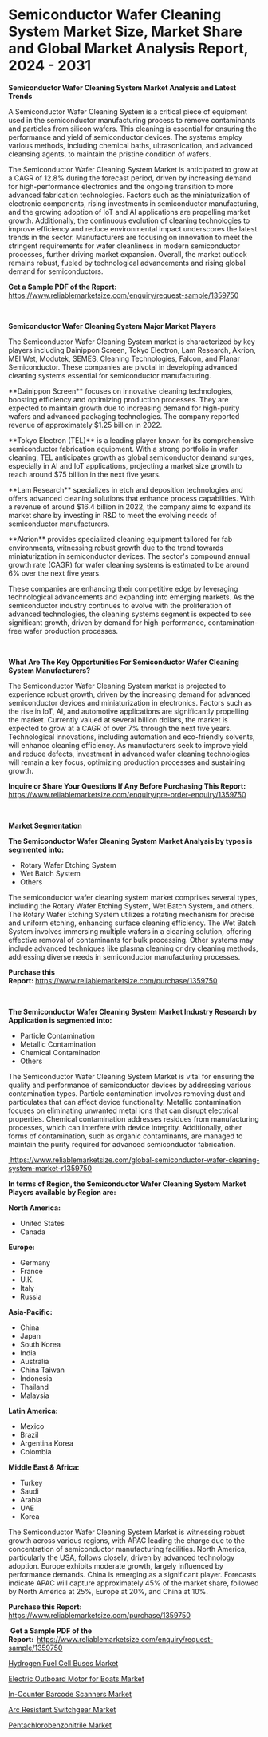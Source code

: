 <p><h1>Semiconductor Wafer Cleaning System Market Size, Market Share and Global Market Analysis Report, 2024 - 2031</h1></p><p><strong>Semiconductor Wafer Cleaning System Market Analysis and Latest Trends</strong></p>
<p><p>A Semiconductor Wafer Cleaning System is a critical piece of equipment used in the semiconductor manufacturing process to remove contaminants and particles from silicon wafers. This cleaning is essential for ensuring the performance and yield of semiconductor devices. The systems employ various methods, including chemical baths, ultrasonication, and advanced cleansing agents, to maintain the pristine condition of wafers.</p><p>The Semiconductor Wafer Cleaning System Market is anticipated to grow at a CAGR of 12.8% during the forecast period, driven by increasing demand for high-performance electronics and the ongoing transition to more advanced fabrication technologies. Factors such as the miniaturization of electronic components, rising investments in semiconductor manufacturing, and the growing adoption of IoT and AI applications are propelling market growth. Additionally, the continuous evolution of cleaning technologies to improve efficiency and reduce environmental impact underscores the latest trends in the sector. Manufacturers are focusing on innovation to meet the stringent requirements for wafer cleanliness in modern semiconductor processes, further driving market expansion. Overall, the market outlook remains robust, fueled by technological advancements and rising global demand for semiconductors.</p></p>
<p><strong>Get a Sample PDF of the Report:&nbsp;</strong> <a href="https://www.reliablemarketsize.com/enquiry/request-sample/1359750?utm_campaign=1197&utm_medium=2&utm_source=Github&utm_content=ia&utm_term=26122024&utm_id=semiconductor-wafer-cleaning-system">https://www.reliablemarketsize.com/enquiry/request-sample/1359750</a></p>
<p>&nbsp;</p>
<p><strong>Semiconductor Wafer Cleaning System Major Market Players</strong></p>
<p><p>The Semiconductor Wafer Cleaning System market is characterized by key players including Dainippon Screen, Tokyo Electron, Lam Research, Akrion, MEI Wet, Modutek, SEMES, Cleaning Technologies, Falcon, and Planar Semiconductor. These companies are pivotal in developing advanced cleaning systems essential for semiconductor manufacturing.</p><p>**Dainippon Screen** focuses on innovative cleaning technologies, boosting efficiency and optimizing production processes. They are expected to maintain growth due to increasing demand for high-purity wafers and advanced packaging technologies. The company reported revenue of approximately $1.25 billion in 2022.</p><p>**Tokyo Electron (TEL)** is a leading player known for its comprehensive semiconductor fabrication equipment. With a strong portfolio in wafer cleaning, TEL anticipates growth as global semiconductor demand surges, especially in AI and IoT applications, projecting a market size growth to reach around $75 billion in the next five years.</p><p>**Lam Research** specializes in etch and deposition technologies and offers advanced cleaning solutions that enhance process capabilities. With a revenue of around $16.4 billion in 2022, the company aims to expand its market share by investing in R&D to meet the evolving needs of semiconductor manufacturers.</p><p>**Akrion** provides specialized cleaning equipment tailored for fab environments, witnessing robust growth due to the trend towards miniaturization in semiconductor devices. The sector's compound annual growth rate (CAGR) for wafer cleaning systems is estimated to be around 6% over the next five years.</p><p>These companies are enhancing their competitive edge by leveraging technological advancements and expanding into emerging markets. As the semiconductor industry continues to evolve with the proliferation of advanced technologies, the cleaning systems segment is expected to see significant growth, driven by demand for high-performance, contamination-free wafer production processes.</p></p>
<p>&nbsp;</p>
<p><strong>What Are The Key Opportunities For Semiconductor Wafer Cleaning System Manufacturers?</strong></p>
<p><p>The Semiconductor Wafer Cleaning System market is projected to experience robust growth, driven by the increasing demand for advanced semiconductor devices and miniaturization in electronics. Factors such as the rise in IoT, AI, and automotive applications are significantly propelling the market. Currently valued at several billion dollars, the market is expected to grow at a CAGR of over 7% through the next five years. Technological innovations, including automation and eco-friendly solvents, will enhance cleaning efficiency. As manufacturers seek to improve yield and reduce defects, investment in advanced wafer cleaning technologies will remain a key focus, optimizing production processes and sustaining growth.</p></p>
<p><strong>Inquire or Share Your Questions If Any Before Purchasing This Report:</strong> <a href="https://www.reliablemarketsize.com/enquiry/pre-order-enquiry/1359750?utm_campaign=1197&utm_medium=2&utm_source=Github&utm_content=ia&utm_term=26122024&utm_id=semiconductor-wafer-cleaning-system">https://www.reliablemarketsize.com/enquiry/pre-order-enquiry/1359750</a></p>
<p>&nbsp;</p>
<p><strong>Market Segmentation</strong></p>
<p><strong>The Semiconductor Wafer Cleaning System Market Analysis by types is segmented into:</strong></p>
<p><ul><li>Rotary Wafer Etching System</li><li>Wet Batch System</li><li>Others</li></ul></p>
<p><p>The semiconductor wafer cleaning system market comprises several types, including the Rotary Wafer Etching System, Wet Batch System, and others. The Rotary Wafer Etching System utilizes a rotating mechanism for precise and uniform etching, enhancing surface cleaning efficiency. The Wet Batch System involves immersing multiple wafers in a cleaning solution, offering effective removal of contaminants for bulk processing. Other systems may include advanced techniques like plasma cleaning or dry cleaning methods, addressing diverse needs in semiconductor manufacturing processes.</p></p>
<p><strong>Purchase this Report:&nbsp;</strong><a href="https://www.reliablemarketsize.com/purchase/1359750?utm_campaign=1197&utm_medium=2&utm_source=Github&utm_content=ia&utm_term=26122024&utm_id=semiconductor-wafer-cleaning-system">https://www.reliablemarketsize.com/purchase/1359750</a></p>
<p>&nbsp;</p>
<p><strong>The Semiconductor Wafer Cleaning System Market Industry Research by Application is segmented into:</strong></p>
<p><ul><li>Particle Contamination</li><li>Metallic Contamination</li><li>Chemical Contamination</li><li>Others</li></ul></p>
<p><p>The Semiconductor Wafer Cleaning System Market is vital for ensuring the quality and performance of semiconductor devices by addressing various contamination types. Particle contamination involves removing dust and particulates that can affect device functionality. Metallic contamination focuses on eliminating unwanted metal ions that can disrupt electrical properties. Chemical contamination addresses residues from manufacturing processes, which can interfere with device integrity. Additionally, other forms of contamination, such as organic contaminants, are managed to maintain the purity required for advanced semiconductor fabrication.</p></p>
<p><a href="https://www.reliablemarketsize.com/global-semiconductor-wafer-cleaning-system-market-r1359750?utm_campaign=1197&utm_medium=2&utm_source=Github&utm_content=ia&utm_term=26122024&utm_id=semiconductor-wafer-cleaning-system">&nbsp;https://www.reliablemarketsize.com/global-semiconductor-wafer-cleaning-system-market-r1359750</a></p>
<p><strong>In terms of Region, the Semiconductor Wafer Cleaning System Market Players available by Region are:</strong></p>
<p>
    <p> <strong> North America: </strong>
        <ul>
            <li>United States</li>
            <li>Canada</li>
        </ul>
        </p> 
    <p> <strong> Europe: </strong>
        <ul>
            <li>Germany</li>
            <li>France</li>
            <li>U.K.</li>
            <li>Italy</li>
            <li>Russia</li>
        </ul>
        </p> 
    <p> <strong> Asia-Pacific: </strong>
        <ul>
            <li>China</li>
            <li>Japan</li>
            <li>South Korea</li>
            <li>India</li>
            <li>Australia</li>
            <li>China Taiwan</li>
            <li>Indonesia</li>
            <li>Thailand</li>
            <li>Malaysia</li>
        </ul>
        </p> 
    <p> <strong> Latin America: </strong>
        <ul>
            <li>Mexico</li>
            <li>Brazil</li>
            <li>Argentina Korea</li>
            <li>Colombia</li>
        </ul>
        </p> 
    <p> <strong> Middle East & Africa: </strong>
        <ul>
            <li>Turkey</li>
            <li>Saudi</li>
            <li>Arabia</li>
            <li>UAE</li>
            <li>Korea</li>
        </ul>
    </p>
    </p>
<p><p>The Semiconductor Wafer Cleaning System Market is witnessing robust growth across various regions, with APAC leading the charge due to the concentration of semiconductor manufacturing facilities. North America, particularly the USA, follows closely, driven by advanced technology adoption. Europe exhibits moderate growth, largely influenced by performance demands. China is emerging as a significant player. Forecasts indicate APAC will capture approximately 45% of the market share, followed by North America at 25%, Europe at 20%, and China at 10%.</p></p>
<p><strong>Purchase this Report: </strong><a href="https://www.reliablemarketsize.com/purchase/1359750?utm_campaign=1197&utm_medium=2&utm_source=Github&utm_content=ia&utm_term=26122024&utm_id=semiconductor-wafer-cleaning-system">https://www.reliablemarketsize.com/purchase/1359750</a></p>
<p>&nbsp;<strong>Get a Sample PDF of the Report:&nbsp;&nbsp;</strong><a href="https://www.reliablemarketsize.com/enquiry/request-sample/1359750?utm_campaign=1197&utm_medium=2&utm_source=Github&utm_content=ia&utm_term=26122024&utm_id=semiconductor-wafer-cleaning-system">https://www.reliablemarketsize.com/enquiry/request-sample/1359750</a></p>
<p><strong></strong></p>
<p><p><a href="https://www.linkedin.com/pulse/a-mkt-nova-vc8zf?utm_campaign=1197&utm_medium=2&utm_source=Github&utm_content=ia&utm_term=26122024&utm_id=semiconductor-wafer-cleaning-system">Hydrogen Fuel Cell Buses Market</a></p><p><a href="https://www.linkedin.com/pulse/future-growth-electric-outboard-motor-boats-market-projected-8paof?utm_campaign=1197&utm_medium=2&utm_source=Github&utm_content=ia&utm_term=26122024&utm_id=semiconductor-wafer-cleaning-system">Electric Outboard Motor for Boats Market</a></p><p><a href="https://github.com/prosalinda88/Market-Research-Report-List-7/blob/main/in-counter-barcode-scanners-market.md?utm_campaign=1197&utm_medium=2&utm_source=Github&utm_content=ia&utm_term=26122024&utm_id=semiconductor-wafer-cleaning-system">In-Counter Barcode Scanners Market</a></p><p><a href="https://www.linkedin.com/pulse/strategic-analysis-arc-resistant-switchgear-market-2024-2031-k7wlf?utm_campaign=1197&utm_medium=2&utm_source=Github&utm_content=ia&utm_term=26122024&utm_id=semiconductor-wafer-cleaning-system">Arc Resistant Switchgear Market</a></p><p><a href="https://www.linkedin.com/pulse/p-factrackr-ho6he?utm_campaign=1197&utm_medium=2&utm_source=Github&utm_content=ia&utm_term=26122024&utm_id=semiconductor-wafer-cleaning-system">Pentachlorobenzonitrile Market</a></p></p>